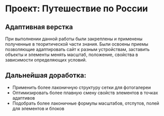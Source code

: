 # Проект: Путешествие по России
## Адаптивная верстка



При выполнении данной работы были закреплены и применены полученные в теоритической части знания. Были освоены приемы позволяющие адаптировать сайт к разным устройствам, заставить объекты и элементы менять масштаб, положение, свойства в зависимости определяющих условий.

## Дальнейшая доработка:

- Применить более лаконичную структуру сетки для фотогалереи
- Оптимизировать более плавную смену свойств элементов в точках адаптивов
- Подобрать более лаконичные формулы масштабов, отспутов, полей для элементов и блоков